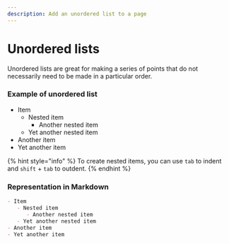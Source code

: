 ```yaml
---
description: Add an unordered list to a page
---
```


# Unordered lists

Unordered lists are great for making a series of points that do not necessarily need to be made in a particular order.

### Example of unordered list

* Item
  * Nested item
    * Another nested item
  * Yet another nested item
* Another item
* Yet another item

{% hint style="info" %}
To create nested items, you can use `tab` to indent and `shift` + `tab` to outdent.
{% endhint %}

### Representation in Markdown

```markdown
- Item
   - Nested item
      - Another nested item
   - Yet another nested item
- Another item
- Yet another item
```
